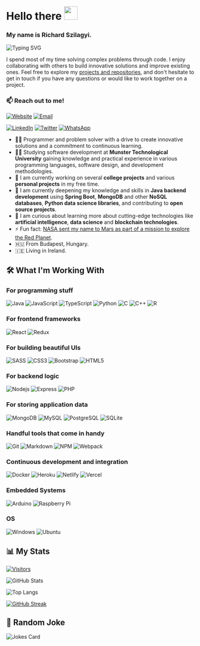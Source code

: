 # Hello there <img src="https://media.giphy.com/media/hvRJCLFzcasrR4ia7z/giphy.gif" height="36">

### My name is Richard Szilagyi.

![Typing SVG](https://readme-typing-svg.herokuapp.com/?lines=Software+engineer.;Web+developer.;Data+scientist.)

I spend most of my time solving complex problems through code. I enjoy collaborating with others to build innovative solutions and improve existing ones. Feel free to explore my [projects and repositories](https://github.com/szpatrichard?tab=repositories), and don't hesitate to get in touch if you have any questions or would like to work together on a project.

### 📫 Reach out to me!

[![Website](https://img.shields.io/badge/richardsz.dev-04123B?style=flat-square)](http://richardsz.dev)
[![Email](https://img.shields.io/badge/szpatrichard@proton.me-04123B?style=flat-square&logoColor=58588C)](mailto:szpatrichard@proton.me?subject=%20New%20message%20sent%20on%20Github)

[![LinkedIn](https://img.shields.io/badge/szpatrichard-04123B?style=flat-square&logo=linkedin&logoColor=0077B5)](https://www.linkedin.com/in/szpatrichard)
[![Twitter](https://img.shields.io/badge/szpatrichard-04123B?style=flat-square&logo=twitter&logoColor=2CA5E0)](https://twitter.com/szpatrichard)
[![WhatsApp](https://img.shields.io/badge/WhatsApp-04123B?style=flat-square&logo=whatsapp&logoColor=25D366)](https://wa.link/v9tf0l)

- 👨‍💻 Programmer and problem solver with a drive to create innovative solutions and a commitment to continuous learning.
- 👨‍🎓 Studying software development at **Munster Technological University** gaining knowledge and practical experience in various programming languages, software design, and development methodologies.
- 🔭 I am currently working on several **college projects** and various **personal projects** in my free time.
- 🌱 I am currently deepening my knowledge and skills in **Java backend development** using **Spring Boot**, **MongoDB** and other **NoSQL databases**, **Python data science libraries**, and contributing to **open source projects**.
- 🤔 I am curious about learning more about cutting-edge technologies like **artificial intelligence**, **data science** and **blockchain technologies**.
- ⚡ Fun fact: [NASA sent my name to Mars as part of a mission to explore the Red Planet](https://mars.nasa.gov/participate/send-your-name/orion-first-flight/?cn=409520).
- 🇭🇺 From Budapest, Hungary.
- 🇮🇪 Living in Ireland.

## 🛠️ What I'm Working With

### For programming stuff

![Java](https://img.shields.io/badge/Java-04123B?style=for-the-badge&logo=java&logoColor=F89917)
![JavaScript](https://img.shields.io/badge/JavaScript-04123B?style=for-the-badge&logo=javascript&logoColor=F7E018)
![TypeScript](https://img.shields.io/badge/TypeScript-04123B?style=for-the-badge&logo=typescript&logoColor=3178C6)
![Python](https://img.shields.io/badge/Python-04123B?style=for-the-badge&logo=python&logoColor=14354C)
![C](https://img.shields.io/badge/C-04123B?style=for-the-badge&logo=c%2B%2B&logoColor=00599D)
![C++](https://img.shields.io/badge/C%2B%2B-04123B?style=for-the-badge&logo=c%2B%2B&logoColor=00599D)
![R](https://img.shields.io/badge/R-04123B?style=for-the-badge&logo=r&logoColor=276DC3)

### For frontend frameworks

![React](https://img.shields.io/badge/React-04123B?style=for-the-badge&logo=react&logoColor=61DAFB)
![Redux](https://img.shields.io/badge/Redux-04123B?style=for-the-badge&logo=redux&logoColor=7248B6)

### For building beautiful UIs

![SASS](https://img.shields.io/badge/SASS-04123B?style=for-the-badge&logo=sass&logoColor=C76395)
![CSS3](https://img.shields.io/badge/CSS3-04123B?style=for-the-badge&logo=css3&logoColor=264DE4)
![Bootstrap](https://img.shields.io/badge/Bootstrap-04123B?style=for-the-badge&logo=bootstrap&logoColor=8511FA)
![HTML5](https://img.shields.io/badge/HTML5-04123B?style=for-the-badge&logo=html5&logoColor=D35836)

### For backend logic

![Nodejs](https://img.shields.io/badge/NodeJS-04123B?style=for-the-badge&logo=Node.js&logoColor=689F63)
![Express](https://img.shields.io/badge/Express-04123B?style=for-the-badge&logo=express&logoColor=515151)
![PHP](https://img.shields.io/badge/PHP-04123B?style=for-the-badge&logo=php&logoColor=787CB4)

### For storing application data

![MongoDB](https://img.shields.io/badge/MongoDB-04123B?style=for-the-badge&logo=mongodb&logoColor=00684A)
![MySQL](https://img.shields.io/badge/MySQL-04123B?style=for-the-badge&logo=mysql&logoColor=00618A)
![PostgreSQL](https://img.shields.io/badge/PostgreSQL-04123B?style=for-the-badge&logo=postgresql&logoColor=316192)
![SQLite](https://img.shields.io/badge/SQLite-04123B?style=for-the-badge&logo=sqlite&logoColor=07405E)

### Handful tools that come in handy

![Git](https://img.shields.io/badge/Git-04123B?style=for-the-badge&logo=git&logoColor=F05030)
![Markdown](https://img.shields.io/badge/Markdown-04123B?style=for-the-badge&logo=markdown&logoColor=23A2E3)
![NPM](https://img.shields.io/badge/NPM-04123B?style=for-the-badge&logo=npm&logoColor=C13534)
![Webpack](https://img.shields.io/badge/Webpack-04123B?style=for-the-badge&logo=webpack&logoColor=1C78C0)

### Continuous development and integration

![Docker](https://img.shields.io/badge/Docker-04123B?style=for-the-badge&logo=docker&logoColor=#2392E6)
![Heroku](https://img.shields.io/badge/Heroku-04123B?style=for-the-badge&logo=heroku&logoColor=430098)
![Netlify](https://img.shields.io/badge/Netlify-04123B?style=for-the-badge&logo=netlify&logoColor=23BDAE)
![Vercel](https://img.shields.io/badge/-Vercel-04123B?style=for-the-badge&logo=vercel&logoColor=FFFFFF)

### Embedded Systems

![Arduino](https://img.shields.io/badge/Arduino-04123B?style=for-the-badge&logo=arduino&logoColor=12989E)
![Raspberry Pi](https://img.shields.io/badge/Raspberry_Pi-04123B?style=for-the-badge&logo=raspberry-pi&logoColor=CE1D56)

### OS

![Windows](https://img.shields.io/badge/Windows-04123B?style=for-the-badge&logo=windows&logoColor=0078D6)
![Ubuntu](https://img.shields.io/badge/Ubuntu-04123B?style=for-the-badge&logo=ubuntu&logoColor=E95420)

## 📊 My Stats

[![Visitors](https://api.visitorbadge.io/api/combined?path=http%3A%2F%2Fgithub.com%2Fszpatrichardi&label=Visitors&labelColor=%23010c2b&countColor=%2304123b&style=flat-square&labelStyle=none)](https://visitorbadge.io/status?path=http%3A%2F%2Fgithub.com%2Fszpatrichard)

![GitHub Stats](https://github-readme-stats.vercel.app/api?username=szpatrichard&show_icons=true&theme=radical)

![Top Langs](https://github-readme-stats.vercel.app/api/top-langs/?username=szpatrichard&layout=compact&theme=radical)

[![GitHub Streak](https://github-readme-streak-stats.herokuapp.com?user=szpatrichard&theme=radical&date_format=j%20M%5B%20Y%5D)](https://git.io/streak-stats)

<!-- Repos:
[![Readme Card](https://github-readme-stats.vercel.app/api/pin/?username=szpricky&repo=guestbook-api)](https://github.com/szpricky/guestbook-api)
-->

## 🤡 Random Joke

![Jokes Card](https://readme-jokes.vercel.app/api)

